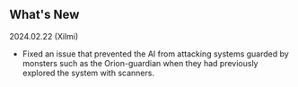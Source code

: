 ## What's New

2024.02.22 (Xilmi)
- Fixed an issue that prevented the AI from attacking systems guarded by monsters such as the Orion-guardian when they had previously explored the system with scanners.
